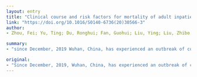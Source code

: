 ```yaml
---
layout: entry
title: "Clinical course and risk factors for mortality of adult inpatients with COVID-19 in Wuhan, China: a retrospective cohort study"
link: "https://doi.org/10.1016/S0140-6736(20)30566-3"
author:
- Zhou, Fei; Yu, Ting; Du, Ronghui; Fan, Guohui; Liu, Ying; Liu, Zhibo; Xiang, Jie; Wang, Yeming; Song, Bin; Gu, Xiaoying; Guan, Lulu; Wei, Yuan; Li, Hui; Wu, Xudong; Xu, Jiuyang; Tu, Shengjin; Zhang, Yi; Chen, Hua; Cao, Bin

summary:
- "since December, 2019 Wuhan, China, has experienced an outbreak of coronavirus disease 2019 (COVID-19) Since December, 2019, Wuhan has experienced a outbreak of the severe acute respiratory syndrome coronanavirus 2 (SARS-CoV-2). Epidemiological and clinical characteristics of patients with COVID19 have been reported. Risk factors for mortality and viral shedding have not been well described. The detailed clinical course of illness, including viral infection, has not been properly described."

original:
- "Since December, 2019, Wuhan, China, has experienced an outbreak of coronavirus disease 2019 (COVID-19), caused by the severe acute respiratory syndrome coronavirus 2 (SARS-CoV-2). Epidemiological and clinical characteristics of patients with COVID-19 have been reported but risk factors for mortality and a detailed clinical course of illness, including viral shedding, have not been well described."
---
```


